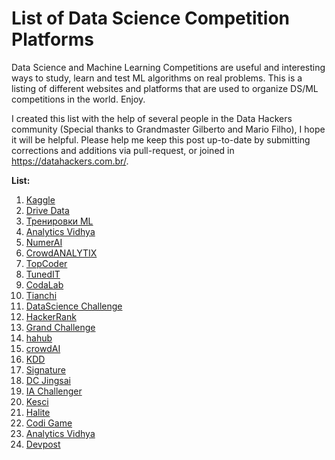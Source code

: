 # List of Data Science Competition Platforms

Data Science and Machine Learning Competitions are useful and interesting ways to study, learn and test ML algorithms on real problems. This is a listing of different websites and platforms that are used to organize DS/ML competitions in the world. Enjoy.

I created this list with the help of several people in the Data Hackers community (Special thanks to Grandmaster Gilberto and Mario Filho), I hope it will be helpful. Please help me keep this post up-to-date by submitting corrections and additions via pull-request, or joined in https://datahackers.com.br/.

**List:**

1. [Kaggle](https://www.kaggle.com/competitions)
2. [Drive Data](https://www.drivendata.org/)
3. [Тренировки ML](http://mltrainings.ru/)
4. [Analytics Vidhya](https://datahack.analyticsvidhya.com/)
5. [NumerAI](http://www.numerai.com/)
6. [CrowdANALYTIX](https://www.crowdanalytix.com/community)
7. [TopCoder](https://www.topcoder.com/challenges)
8. [TunedIT](http://tunedit.org/challenges)
9. [CodaLab](https://competitions.codalab.org/)
10. [Tianchi](https://tianchi.aliyun.com/competition/gameList/activeList)
11. [DataScience Challenge](https://www.datasciencechallenge.org/)
12. [HackerRank](https://www.hackerrank.com/categories/ai/machine-learning)
13. [Grand Challenge](https://grand-challenge.org/challenges/)
14. [hahub](https://chahub.org/)
15. [crowdAI](https://www.crowdai.org/challenges)
16. [KDD](https://www.kdd.org/kdd-cup/)
17. [Signature](https://signate.jp/competitions)
18. [DC Jingsai](https://www.dcjingsai.com/common/cmptIndex.html)
19.  [IA Challenger](https://challenger.ai/)
20. [Kesci](https://www.kesci.com/home/competition)
21. [Halite](https://halite.io/)
22. [Codi Game](https://www.codingame.com/multiplayer/bot-programming/coders-strike-back)
23. [Analytics Vidhya](https://datahack.analyticsvidhya.com/contest/all/)
24. [Devpost](https://devpost.com/hackathons)
